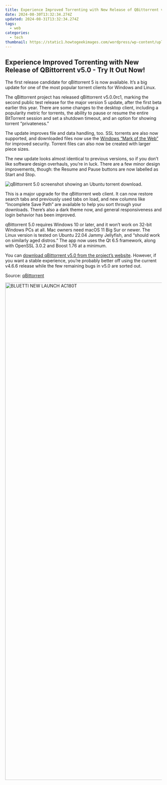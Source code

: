 ```yaml
---
title: Experience Improved Torrenting with New Release of QBittorrent v5.0 - Try It Out Now!
date: 2024-08-30T13:32:34.274Z
updated: 2024-08-31T13:32:34.274Z
tags:
  - web
categories:
  - tech
thumbnail: https://static1.howtogeekimages.com/wordpress/wp-content/uploads/2023/10/qbittorrent-2-1.jpg
---
```


## Experience Improved Torrenting with New Release of QBittorrent v5.0 - Try It Out Now!

The first release candidate for qBittorrent 5 is now available. It’s a big update for one of the most popular torrent clients for Windows and Linux.

 The qBittorrent project has released qBittorrent v5.0.0rc1, marking the second public test release for the major version 5 update, after the first beta earlier this year. There are some changes to the desktop client, including a popularity metric for torrents, the ability to pause or resume the entire BitTorrent session and set a shutdown timeout, and an option for showing torrent “privateness.”

 The update improves file and data handling, too. SSL torrents are also now supported, and downloaded files now use the [Windows “Mark of the Web”](https://redcanary.com/threat-detection-report/techniques/mark-of-the-web-bypass/) for improved security. Torrent files can also now be created with larger piece sizes.

 The new update looks almost identical to previous versions, so if you don’t like software design overhauls, you’re in luck. There are a few minor design improvements, though: the Resume and Pause buttons are now labelled as Start and Stop.

![qBittorrent 5.0 screenshot showing an Ubuntu torrent download.](https://static1.howtogeekimages.com/wordpress/wp-content/uploads/2024/08/qbittorrent.png) 

 This is a major upgrade for the qBittorrent web client. It can now restore search tabs and previously used tabs on load, and new columns like “Incomplete Save Path” are available to help you sort through your downloads. There’s also a dark theme now, and general responsiveness and login behavior has been improved.

 qBittorrent 5.0 requires Windows 10 or later, and it won’t work on 32-bit Windows PCs at all. Mac owners need macOS 11 Big Sur or newer. The Linux version is tested on Ubuntu 22.04 Jammy Jellyfish, and “should work on similarly aged distros.” The app now uses the Qt 6.5 framework, along with OpenSSL 3.0.2 and Boost 1.76 at a minimum.

 You can [download qBittorrent v5.0 from the project’s website](https://www.qbittorrent.org/download). However, if you want a stable experience, you’re probably better off using the current v4.6.6 release while the few remaining bugs in v5.0 are sorted out.

 Source: [qBittorrent](https://www.qbittorrent.org/news#sun-aug-18th-2024---qbittorrent-v4.6.6-and-v5.0.0rc1-releases)

<ins class="adsbygoogle"
     style="display:block"
     data-ad-format="autorelaxed"
     data-ad-client="ca-pub-7571918770474297"
     data-ad-slot="1223367746"></ins>



<ins class="adsbygoogle"
     style="display:block"
     data-ad-client="ca-pub-7571918770474297"
     data-ad-slot="8358498916"
     data-ad-format="auto"
     data-full-width-responsive="true"></ins>



<!-- affiliate ads begin -->
<a href="https://bluettieu.pxf.io/c/5597632/2042323/17091" target="_top" id="2042323"><img src="//a.impactradius-go.com/display-ad/17091-2042323" border="0" alt="BLUETTI NEW LAUNCH AC180T" width="3840" height="1600"/></a><img height="0" width="0" src="https://imp.pxf.io/i/5597632/2042323/17091" style="position:absolute;visibility:hidden;" border="0" />
<!-- affiliate ads end -->